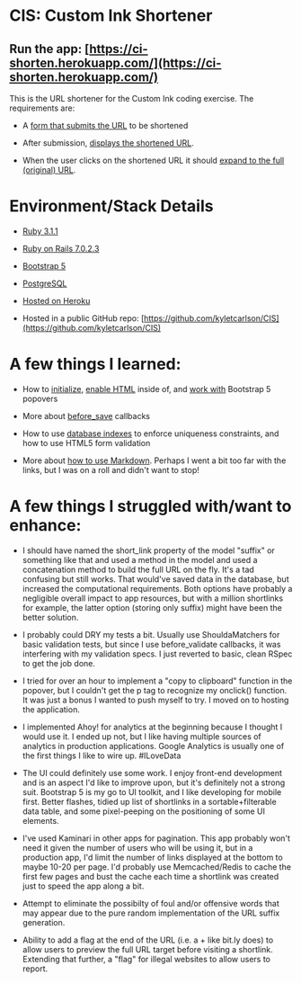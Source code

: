 # CIS: Custom Ink Shortener

## Run the app: [https://ci-shorten.herokuapp.com/](https://ci-shorten.herokuapp.com/)

This is the URL shortener for the Custom Ink coding exercise. The requirements are:

* A [form that submits the URL](https://github.com/kyletcarlson/CIS/blob/main/app/views/layouts/_hero.html.erb) to be shortened

* After submission, [displays the shortened URL](https://github.com/kyletcarlson/CIS/blob/main/app/views/short_links/_users_last_short_link.html.erb).

* When the user clicks on the shortened URL it should [expand to the full (original) URL](https://github.com/kyletcarlson/CIS/blob/main/app/views/short_links/_users_last_short_link.html.erb).


# Environment/Stack Details

* [Ruby 3.1.1](https://www.ruby-lang.org/en/news/2022/02/18/ruby-3-1-1-released)

* [Ruby on Rails 7.0.2.3](https://rubyonrails.org/2022/3/8/Rails-7-0-2-3-6-1-4-7-6-0-4-7-and-5-2-6-3-have-been-released)

* [Bootstrap 5](https://getbootstrap.com/docs/5.0/getting-started/introduction/)

* [PostgreSQL](https://www.postgresql.org/)

* [Hosted on Heroku](https://ci-shorten.herokuapp.com/)

* Hosted in a public GitHub repo: [https://github.com/kyletcarlson/CIS](https://github.com/kyletcarlson/CIS)



# A few things I learned:

* How to [initialize](https://github.com/kyletcarlson/CIS/blob/main/app/views/layouts/application.html.erb#L32), [enable HTML](https://github.com/kyletcarlson/CIS/blob/main/app/views/short_links/_users_last_short_link.html.erb#L9) inside of, and [work with](https://github.com/kyletcarlson/CIS/blob/main/app/views/short_links/_short_link_popover.html.erb#L1) Bootstrap 5 popovers

* More about [before_save](https://github.com/kyletcarlson/CIS/blob/main/app/models/short_link.rb#L3) callbacks

* How to use [database indexes](https://github.com/kyletcarlson/CIS/blob/main/db/migrate/20220401025409_add_uniqueness_and_required_to_short_links.rb) to enforce uniqueness constraints, and how to use HTML5 form validation

* More about [how to use Markdown](https://www.markdownguide.org/basic-syntax). Perhaps I went a bit too far with the links, but I was on a roll and didn't want to stop!



# A few things I struggled with/want to enhance:

* I should have named the short_link property of the model "suffix" or something like that and used a method in the model and used a concatenation method to build the full URL on the fly. It's a tad confusing but still works. That would've saved data in the database, but increased the computational requirements. Both options have probably a negligible overall impact to app resources, but with a million shortlinks for example, the latter option (storing only suffix) might have been the better solution.

* I probably could DRY my tests a bit. Usually use ShouldaMatchers for basic validation tests, but since I use before_validate callbacks, it was interfering with my validation specs. I just reverted to basic, clean RSpec to get the job done.

* I tried for over an hour to implement a "copy to clipboard" function in the popover, but I couldn't get the p tag to recognize my onclick() function. It was just a bonus I wanted to push myself to try. I moved on to hosting the application.

* I implemented Ahoy! for analytics at the beginning because I thought I would use it. I ended up not, but I like having multiple sources of analytics in production applications. Google Analytics is usually one of the first things I like to wire up. #ILoveData

* The UI could definitely use some work. I enjoy front-end development and is an aspect I'd like to improve upon, but it's definitely not a strong suit. Bootstrap 5 is my go to UI toolkit, and I like developing for mobile first. Better flashes, tidied up list of shortlinks in a sortable+filterable data table, and some pixel-peeping on the positioning of some UI elements.

* I've used Kaminari in other apps for pagination. This app probably won't need it given the number of users who will be using it, but in a production app, I'd limit the number of links displayed at the bottom to maybe 10-20 per page. I'd probably use Memcached/Redis to cache the first few pages and bust the cache each time a shortlink was created just to speed the app along a bit.

* Attempt to eliminate the possibilty of foul and/or offensive words that may appear due to the pure random implementation of the URL suffix generation.

* Ability to add a flag at the end of the URL (i.e. a + like bit.ly does) to allow users to preview the full URL target before visiting a shortlink. Extending that further, a "flag" for illegal websites to allow users to report.